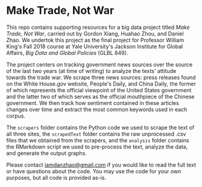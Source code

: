 # Make Trade, Not War

This repo contains supporting resources for a big data project titled *Make Trade, Not War*, carried out by Gordon Xiang, Huahao Zhou, and Daniel Zhao. We undertok this project as the final project for Professor William King's Fall 2018 course at Yale University's Jackson Institute for Global Affairs, *Big Data and Global Policies* (GLBL 849).

The project centers on tracking government news sources over the source of the last two years (at time of writing) to analyze the texts' attitude towards the trade war. We scrape three news sources: press releases found on the White House.gov website, People's Daily, and China Daily, the former of which represents the official viewpoint of the United States government and the latter two of which serves as the official mouthpiece of the Chinese government. We then track how sentiment contained in these articles changes over time and extract the most common keywords used in each corpus.

The `scrapers` folder contains the Python code we used to scrape the text of all three sites, the `scrapedText` folder contains the raw unprocessed .csv files that we obtained from the scrapers, and the `analysis` folder contains the RMarkdown script we used to pre-process the text, analyze the data, and generate the output graphs.

Please contact iamdanzhao@gmail.com if you would like to read the full text or have questions about the code. You may use the code for your own purposes, but all code is provided as-is.
